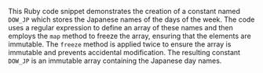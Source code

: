 This Ruby code snippet demonstrates the creation of a constant named `DOW_JP` which stores the Japanese names of the days of the week. The code uses a regular expression to define an array of these names and then employs the `map` method to freeze the array, ensuring that the elements are immutable.  The `freeze` method is applied twice to ensure the array is immutable and prevents accidental modification. The resulting constant `DOW_JP` is an immutable array containing the Japanese day names.





